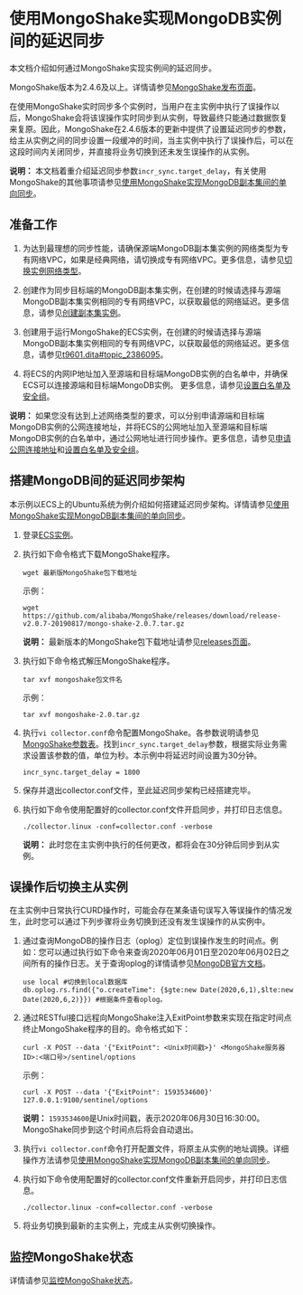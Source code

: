 # 使用MongoShake实现MongoDB实例间的延迟同步

本文档介绍如何通过MongoShake实现实例间的延迟同步。

MongoShake版本为2.4.6及以上。详情请参见[MongoShake发布页面](https://github.com/alibaba/MongoShake)。

在使用MongoShake实时同步多个实例时，当用户在主实例中执行了误操作以后，MongoShake会将该误操作实时同步到从实例，导致最终只能通过数据恢复来复原。因此，MongoShake在2.4.6版本的更新中提供了设置延迟同步的参数，给主从实例之间的同步设置一段缓冲的时间，当主实例中执行了误操作后，可以在这段时间内关闭同步，并直接将业务切换到还未发生误操作的从实例。

**说明：** 本文档着重介绍延迟同步参数`incr_sync.target_delay`，有关使用MongoShake的其他事项请参见[使用MongoShake实现MongoDB副本集间的单向同步](/cn.zh-CN/用户指南/数据迁移和同步/数据同步/使用MongoShake实现MongoDB副本集间的单向同步.md)。

## 准备工作

1.  为达到最理想的同步性能，请确保源端MongoDB副本集实例的网络类型为专有网络VPC，如果是经典网络，请切换成专有网络VPC。更多信息，请参见[切换实例网络类型](/cn.zh-CN/用户指南/管理网络连接/切换实例网络类型.md)。

2.  创建作为同步目标端的MongoDB副本集实例，在创建的时候请选择与源端MongoDB副本集实例相同的专有网络VPC，以获取最低的网络延迟。更多信息，请参见[创建副本集实例](/cn.zh-CN/快速入门/创建实例/创建副本集实例.md)。

3.  创建用于运行MongoShake的ECS实例，在创建的时候请选择与源端MongoDB副本集实例相同的专有网络VPC，以获取最低的网络延迟。更多信息，请参见[t9601.dita\#topic\_2386095]()。

4.  将ECS的内网IP地址加入至源端和目标端MongoDB实例的白名单中，并确保ECS可以连接源端和目标端MongoDB实例。 更多信息，请参见[设置白名单及安全组](/cn.zh-CN/用户指南/数据安全性/设置白名单及安全组.md)。


**说明：** 如果您没有达到上述网络类型的要求，可以分别申请源端和目标端MongoDB实例的公网连接地址，并将ECS的公网地址加入至源端和目标端MongoDB实例的白名单中，通过公网地址进行同步操作。更多信息，请参见[申请公网连接地址](/cn.zh-CN/用户指南/管理网络连接/公网连接地址/申请公网连接地址.md)和[设置白名单及安全组](/cn.zh-CN/用户指南/数据安全性/设置白名单及安全组.md)。

## 搭建MongoDB间的延迟同步架构

本示例以ECS上的Ubuntu系统为例介绍如何搭建延迟同步架构。详情请参见[使用MongoShake实现MongoDB副本集间的单向同步](/cn.zh-CN/用户指南/数据迁移和同步/数据同步/使用MongoShake实现MongoDB副本集间的单向同步.md)。

1.  登录[ECS实例](https://help.aliyun.com/document_detail/25434.html)。

2.  执行如下命令格式下载MongoShake程序。

    ```
    wget 最新版MongoShake包下载地址
    ```

    示例：

    ```
    wget https://github.com/alibaba/MongoShake/releases/download/release-v2.0.7-20190817/mongo-shake-2.0.7.tar.gz
    ```

    **说明：** 最新版本的MongoShake包下载地址请参见[releases页面](https://github.com/alibaba/MongoShake/releases)。

3.  执行如下命令格式解压MongoShake程序。

    ```
    tar xvf mongoshake包文件名
    ```

    示例：

    ```
    tar xvf mongoshake-2.0.tar.gz
    ```

4.  执行`vi collector.conf`命令配置MongoShake。各参数说明请参见[MongoShake参数表](/cn.zh-CN/用户指南/数据迁移和同步/数据同步/使用MongoShake实现MongoDB副本集间的单向同步.md)。找到`incr_sync.target_delay`参数，根据实际业务需求设置该参数的值，单位为秒。本示例中将延迟时间设置为30分钟。

    ```
    incr_sync.target_delay = 1800
    ```

5.  保存并退出collector.conf文件，至此延迟同步架构已经搭建完毕。

6.  执行如下命令使用配置好的collector.conf文件开启同步，并打印日志信息。

    ```
    ./collector.linux -conf=collector.conf -verbose
    ```

    **说明：** 此时您在主实例中执行的任何更改，都将会在30分钟后同步到从实例。


## 误操作后切换主从实例

在主实例中日常执行CURD操作时，可能会存在某条语句误写入等误操作的情况发生，此时您可以通过下列步骤将业务切换到还没有发生误操作的从实例中。

1.  通过查询MongoDB的操作日志（oplog）定位到误操作发生的时间点。例如：您可以通过执行如下命令来查询2020年06月01日至2020年06月02日之间所有的操作日志。关于查询oplog的详情请参见[MongoDB官方文档](https://docs.mongodb.com/manual/reference/command/find/)。

    ```
    use local #切换到local数据库
    db.oplog.rs.find({"o.createTime": {$gte:new Date(2020,6,1),$lte:new Date(2020,6,2)}}) #根据条件查看oplog。
    ```

2.  通过RESTful接口远程向MongoShake注入ExitPoint参数来实现在指定时间点终止MongoShake程序的目的。命令格式如下：

    ```
    curl -X POST --data '{"ExitPoint": <Unix时间戳>}' <MongoShake服务器ID>:<端口号>/sentinel/options
    ```

    示例：

    ```
    curl -X POST --data '{"ExitPoint": 1593534600}' 127.0.0.1:9100/sentinel/options
    ```

    **说明：** `1593534600`是Unix时间戳，表示2020年06月30日16:30:00。MongoShake同步到这个时间点后将会自动退出。

3.  执行`vi collector.conf`命令打开配置文件，将原主从实例的地址调换。详细操作方法请参见[使用MongoShake实现MongoDB副本集间的单向同步](/cn.zh-CN/用户指南/数据迁移和同步/数据同步/使用MongoShake实现MongoDB副本集间的单向同步.md)。

4.  执行如下命令使用配置好的collector.conf文件重新开启同步，并打印日志信息。

    ```
    ./collector.linux -conf=collector.conf -verbose
    ```

5.  将业务切换到最新的主实例上，完成主从实例切换操作。


## 监控MongoShake状态

详情请参见[监控MongoShake状态](/cn.zh-CN/用户指南/数据迁移和同步/数据同步/使用MongoShake实现MongoDB副本集间的单向同步.md)。

